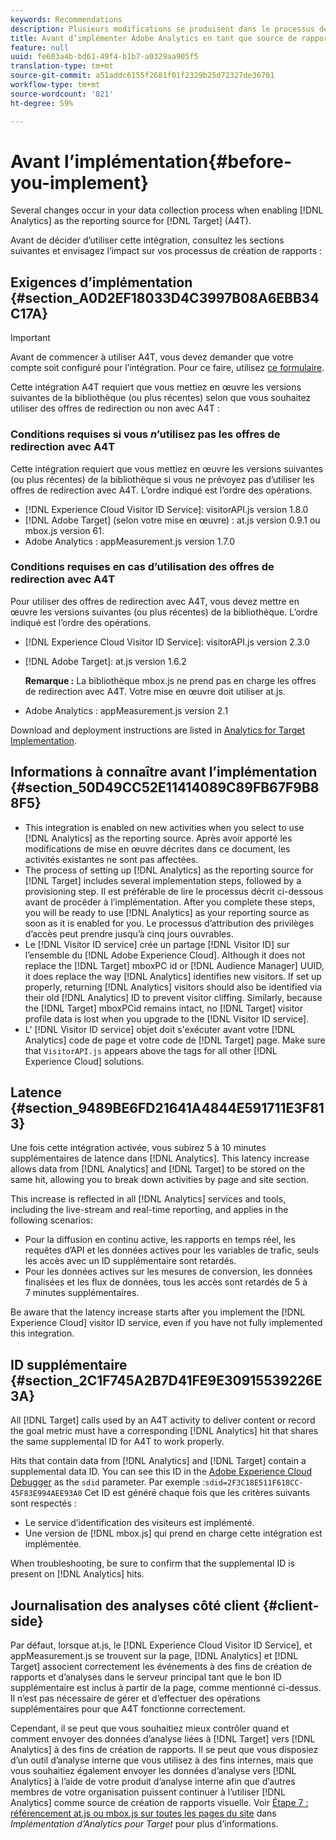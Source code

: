 ```yaml
---
keywords: Recommendations
description: Plusieurs modifications se produisent dans le processus de collecte de données lors de l’activation d’Analytics en tant que source des rapports pour Target (A4T).
title: Avant d’implémenter Adobe Analytics en tant que source de rapports pour Adobe Target (A4T)
feature: null
uuid: fe603a4b-bd61-49f4-b1b7-a0329aa905f5
translation-type: tm+mt
source-git-commit: a51addc6155f2681f01f2329b25d72327de36701
workflow-type: tm+mt
source-wordcount: '821'
ht-degree: 59%

---
```



# Avant l’implémentation{#before-you-implement}

Several changes occur in your data collection process when enabling [!DNL Analytics] as the reporting source for [!DNL Target] (A4T).

Avant de décider d’utiliser cette intégration, consultez les sections suivantes et envisagez l’impact sur vos processus de création de rapports :

## Exigences d’implémentation {#section_A0D2EF18033D4C3997B08A6EBB34C17A}

>[!IMPORTANT]
>
>Avant de commencer à utiliser A4T, vous devez demander que votre compte soit configuré pour l’intégration. Pour ce faire, utilisez [ce formulaire](https://www.adobe.com/go/audiences).

Cette intégration A4T requiert que vous mettiez en œuvre les versions suivantes de la bibliothèque (ou plus récentes) selon que vous souhaitez utiliser des offres de redirection ou non avec A4T :

### Conditions requises si vous *n*’utilisez pas les offres de redirection avec A4T

Cette intégration requiert que vous mettiez en œuvre les versions suivantes (ou plus récentes) de la bibliothèque si vous ne prévoyez pas d’utiliser les offres de redirection avec A4T. L’ordre indiqué est l’ordre des opérations.

* [!DNL Experience Cloud Visitor ID Service]: visitorAPI.js version 1.8.0
* [!DNL Adobe Target] (selon votre mise en œuvre) : at.js version 0.9.1 ou mbox.js version 61.
* Adobe Analytics : appMeasurement.js version 1.7.0

### Conditions requises en cas d’utilisation des offres de redirection avec A4T

Pour utiliser des offres de redirection avec A4T, vous devez mettre en œuvre les versions suivantes (ou plus récentes) de la bibliothèque. L’ordre indiqué est l’ordre des opérations.

* [!DNL Experience Cloud Visitor ID Service]: visitorAPI.js version 2.3.0
* [!DNL Adobe Target]: at.js version 1.6.2

   **Remarque :** La bibliothèque mbox.js ne prend pas en charge les offres de redirection avec A4T. Votre mise en œuvre doit utiliser at.js.

* Adobe Analytics : appMeasurement.js version 2.1

Download and deployment instructions are listed in [Analytics for Target Implementation](/help/c-integrating-target-with-mac/a4t/a4timplementation.md).

## Informations à connaître avant l’implémentation {#section_50D49CC52E11414089C89FB67F9B88F5}

* This integration is enabled on new activities when you select to use [!DNL Analytics] as the reporting source. Après avoir apporté les modifications de mise en œuvre décrites dans ce document, les activités existantes ne sont pas affectées.
* The process of setting up [!DNL Analytics] as the reporting source for [!DNL Target] includes several implementation steps, followed by a provisioning step. Il est préférable de lire le processus décrit ci-dessous avant de procéder à l’implémentation. After you complete these steps, you will be ready to use [!DNL Analytics] as your reporting source as soon as it is enabled for you. Le processus d’attribution des privilèges d’accès peut prendre jusqu’à cinq jours ouvrables.
* Le [!DNL Visitor ID service] crée un partage [!DNL Visitor ID] sur l’ensemble du [!DNL Adobe Experience Cloud]. Although it does not replace the [!DNL Target] mboxPC id or [!DNL Audience Manager] UUID, it does replace the way [!DNL Analytics] identifies new visitors. If set up properly, returning [!DNL Analytics] visitors should also be identified via their old [!DNL Analytics] ID to prevent visitor cliffing. Similarly, because the [!DNL Target] mboxPCid remains intact, no [!DNL Target] visitor profile data is lost when you upgrade to the [!DNL Visitor ID service].
* L&#39; [!DNL Visitor ID service] objet doit s&#39;exécuter avant votre [!DNL Analytics] code de page et votre code de [!DNL Target] page. Make sure that `VisitorAPI.js` appears above the tags for all other [!DNL Experience Cloud] solutions.

## Latence {#section_9489BE6FD21641A4844E591711E3F813}

Une fois cette intégration activée, vous subirez 5 à 10 minutes supplémentaires de latence dans [!DNL Analytics]. This latency increase allows data from [!DNL Analytics] and [!DNL Target] to be stored on the same hit, allowing you to break down activities by page and site section.

This increase is reflected in all [!DNL Analytics] services and tools, including the live-stream and real-time reporting, and applies in the following scenarios:

* Pour la diffusion en continu active, les rapports en temps réel, les requêtes d’API et les données actives pour les variables de trafic, seuls les accès avec un ID supplémentaire sont retardés.
* Pour les données actives sur les mesures de conversion, les données finalisées et les flux de données, tous les accès sont retardés de 5 à 7 minutes supplémentaires.

Be aware that the latency increase starts after you implement the [!DNL Experience Cloud] visitor ID service, even if you have not fully implemented this integration.

## ID supplémentaire {#section_2C1F745A2B7D41FE9E30915539226E3A}

All [!DNL Target] calls used by an A4T activity to deliver content or record the goal metric must have a corresponding [!DNL Analytics] hit that shares the same supplemental ID for A4T to work properly.

Hits that contain data from [!DNL Analytics] and [!DNL Target] contain a supplemental data ID. You can see this ID in the [Adobe Experience Cloud Debugger](https://docs.adobe.com/content/help/en/debugger/using/experience-cloud-debugger.html) as the `sdid` parameter. Par exemple :`sdid=2F3C18E511F618CC-45F83E994AEE93A0` Cet ID est généré chaque fois que les critères suivants sont respectés :

* Le service d’identification des visiteurs est implémenté.
* Une version de [!DNL mbox.js] qui prend en charge cette intégration est implémentée.

When troubleshooting, be sure to confirm that the supplemental ID is present on [!DNL Analytics] hits.

## Journalisation des analyses côté client {#client-side}

Par défaut, lorsque at.js, le [!DNL Experience Cloud Visitor ID Service], et appMeasurement.js se trouvent sur la page, [!DNL Analytics] et [!DNL Target] associent correctement les événements à des fins de création de rapports et d’analyses dans le serveur principal tant que le bon ID supplémentaire est inclus à partir de la page, comme mentionné ci-dessus. Il n’est pas nécessaire de gérer et d’effectuer des opérations supplémentaires pour que A4T fonctionne correctement.

Cependant, il se peut que vous souhaitiez mieux contrôler quand et comment envoyer des données d’analyse liées à [!DNL Target] vers [!DNL Analytics] à des fins de création de rapports. Il se peut que vous disposiez d’un outil d’analyse interne que vous utilisez à des fins internes, mais que vous souhaitiez également envoyer les données d’analyse vers [!DNL Analytics] à l’aide de votre produit d’analyse interne afin que d’autres membres de votre organisation puissent continuer à l’utiliser [!DNL Analytics] comme source de création de rapports visuelle. Voir [Étape 7 : référencement at.js ou mbox.js sur toutes les pages du site](/help/c-integrating-target-with-mac/a4t/a4timplementation.md#step7) dans *Implémentation d’Analytics pour Target* pour plus d’informations.
